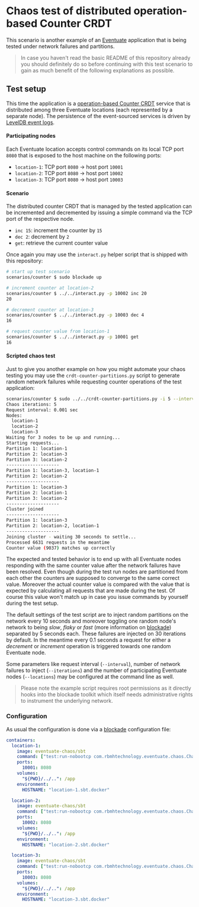 
# Chaos test of distributed operation-based Counter CRDT

This scenario is another example of an [Eventuate][eventuate] application that is being tested under network failures
and partitions.

> In case you haven't read the basic README of this repository already you should definitely do so before continuing
> with this test scenario to gain as much benefit of the following explanations as possible.


## Test setup

This time the application is a [operation-based Counter
CRDT](https://github.com/RBMHTechnology/eventuate/blob/master/src/main/scala/com/rbmhtechnology/eventuate/crdt/Counter.scala)
service that is distributed among three Eventuate locations (each represented by
a separate node). The persistence of the event-sourced services is driven by
[LevelDB event
logs](http://rbmhtechnology.github.io/eventuate/reference/event-log.html#leveldb-storage-backend).


#### Participating nodes

Each Eventuate location accepts control commands on its local TCP port `8080` that is exposed to the host machine on the
following ports:

- `location-1`: TCP port `8080` -> host port `10001`
- `location-2`: TCP port `8080` -> host port `10002`
- `location-3`: TCP port `8080` -> host port `10003`


#### Scenario

The distributed counter CRDT that is managed by the tested application can be incremented and decremented by issuing a
simple command via the TCP port of the respective node.

- `inc 15`: increment the counter by `15`
- `dec 2`: decrement by `2`
- `get`: retrieve the current counter value

Once again you may use the `interact.py` helper script that is shipped with this repository:

``` bash
# start up test scenario
scenarios/counter $ sudo blockade up

# increment counter at location-2
scenarios/counter $ ../../interact.py -p 10002 inc 20
20

# decrement counter at location-3
scenarios/counter $ ../../interact.py -p 10003 dec 4
16

# request counter value from location-1
scenarios/counter $ ../../interact.py -p 10001 get
16
```


#### Scripted chaos test

Just to give you another example on how you might automate your chaos testing you may use the
`crdt-counter-partitions.py` script to generate random network failures while requesting counter operations of the test
application:

``` bash
scenarios/counter $ sudo ../../crdt-counter-partitions.py -i 5 --interval 0.001
Chaos iterations: 5
Request interval: 0.001 sec
Nodes:
  location-1
  location-2
  location-3
Waiting for 3 nodes to be up and running...
Starting requests...
Partition 1: location-1
Partition 2: location-3
Partition 3: location-2
--------------------
Partition 1: location-3, location-1
Partition 2: location-2
--------------------
Partition 1: location-3
Partition 2: location-1
Partition 3: location-2
--------------------
Cluster joined
--------------------
Partition 1: location-3
Partition 2: location-2, location-1
--------------------
Joining cluster - waiting 30 seconds to settle...
Processed 6631 requests in the meantime
Counter value (9037) matches up correctly
```

The expected and tested behavior is to end up with all Eventuate nodes responding with the same counter value after the
network failures have been resolved. Even though during the test run nodes are partitioned from each other the counters
are supposed to converge to the same correct value. Moreover the actual counter value is compared with the value that is
expected by calculating all requests that are made during the test. Of course this value won't match up in case you
issue commands by yourself during the test setup.

The default settings of the test script are to inject random partitions on the network every 10 seconds and moreover
toggling one random node's network to being *slow*, *flaky* or *fast* (more information on [blockade][blockade])
separated by 5 seconds each. These failures are injected on 30 iterations by default. In the meantime every 0.1 seconds
a request for either a *decrement* or *increment* operation is triggered towards one random Eventuate node.

Some parameters like request interval (`--interval`), number of network failures to inject (`--iterations`) and the
number of participating Eventuate nodes (`--locations`) may be configured at the command line as well.

> Please note the example script requires root permissions as it directly hooks into the blockade toolkit which itself
> needs administrative rights to instrument the underlying network.


### Configuration

As usual the configuration is done via a [blockade][blockade] configuration file:

``` yaml
containers:
  location-1:
    image: eventuate-chaos/sbt
    command: ["test:run-nobootcp com.rbmhtechnology.eventuate.chaos.ChaosCounter location-1 location-2.sbt.docker location-3.sbt.docker"]
    ports:
      10001: 8080
    volumes:
      "${PWD}/../..": /app
    environment:
      HOSTNAME: "location-1.sbt.docker"

  location-2:
    image: eventuate-chaos/sbt
    command: ["test:run-nobootcp com.rbmhtechnology.eventuate.chaos.ChaosCounter location-2 location-1.sbt.docker location-3.sbt.docker"]
    ports:
      10002: 8080
    volumes:
      "${PWD}/../..": /app
    environment:
      HOSTNAME: "location-2.sbt.docker"

  location-3:
    image: eventuate-chaos/sbt
    command: ["test:run-nobootcp com.rbmhtechnology.eventuate.chaos.ChaosCounter location-3 location-1.sbt.docker location-2.sbt.docker"]
    ports:
      10003: 8080
    volumes:
      "${PWD}/../..": /app
    environment:
      HOSTNAME: "location-3.sbt.docker"
```

[blockade]: https://github.com/kongo2002/blockade
[eventuate]: https://github.com/RBMHTechnology/eventuate
